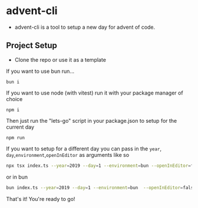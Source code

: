 # advent-cli

- advent-cli is a tool to setup a new day for advent of code.

## Project Setup

- Clone the repo or use it as a template

If you want to use bun run...

```
bun i
```

If you want to use node (with vitest) run it with your package manager of choice

```
npm i
```

Then just run the "lets-go" script in your package.json to setup for the current day

```
npm run
```

If you want to setup for a different day you can pass in the `year`, `day`,`environment`,`openInEditor` as arguments like so

```sh
npx tsx index.ts --year=2019 --day=1 --environment=bun --openInEditor=false
```

or in bun

```sh
bun index.ts --year=2019 --day=1 --environment=bun  --openInEditor=false
```

That's it! You're ready to go!
